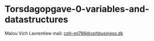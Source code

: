 # Torsdagopgave-0-variables-and-datastructures

Malou Vich Lavrentiew 
mail: cph-ml786@cphbusiness.dk
